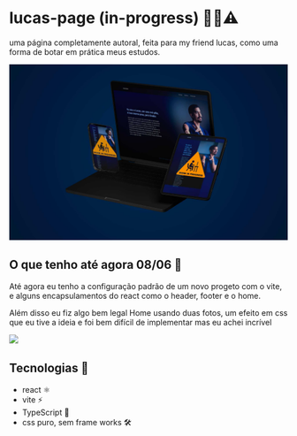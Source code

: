 # lucas-page (in-progress) 🙅‍♂️⚠

uma página completamente autoral, feita para my friend lucas, como uma forma de botar em prática meus estudos.

<p align="ceter">
   <img src="images/mockup-interfaces.jpg">
</p>


## O que tenho até agora 08/06 📆

Até agora eu tenho a configuração padrão de um novo progeto com o vite, e alguns encapsulamentos do react como o header, footer e o home.

Além disso eu fiz algo bem legal Home usando duas fotos, um efeito em css que eu tive a ideia e foi bem difícil de implementar mas eu achei incrível 

<p align="ceter">
   <img src="images/demo2.gif">
</p>

## Tecnologias 🧪

- react ⚛
- vite ⚡
- TypeScript 📝
- css puro, sem frame works 🛠
